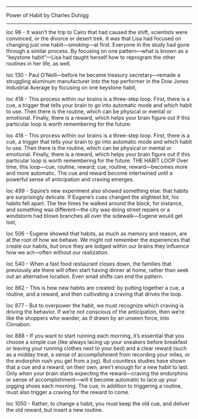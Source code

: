 ______________________________

  Power of Habit
  by Charles Duhigg
______________________________

 loc 96 - It wasn’t the trip to Cairo that had caused the shift, scientists were convinced, or the divorce or desert trek. It was that Lisa had focused on changing just one habit—smoking—at first. Everyone in the study had gone through a similar process. By focusing on one pattern—what is known as a “keystone habit”—Lisa had taught herself how to reprogram the other routines in her life, as well.

 loc 130 - Paul O’Neill—before he became treasury secretary—remade a struggling aluminum manufacturer into the top performer in the Dow Jones Industrial Average by focusing on one keystone habit,

 loc 418 - This process within our brains is a three-step loop. First, there is a cue, a trigger that tells your brain to go into automatic mode and which habit to use. Then there is the routine, which can be physical or mental or emotional. Finally, there is a reward, which helps your brain figure out if this particular loop is worth remembering for the future:

 loc 418 - This process within our brains is a three-step loop. First, there is a cue, a trigger that tells your brain to go into automatic mode and which habit to use. Then there is the routine, which can be physical or mental or emotional. Finally, there is a reward, which helps your brain figure out if this particular loop is worth remembering for the future: THE HABIT LOOP Over time, this loop—cue, routine, reward; cue, routine, reward—becomes more and more automatic. The cue and reward become intertwined until a powerful sense of anticipation and craving emerges.

 loc 499 - Squire’s new experiment also showed something else: that habits are surprisingly delicate. If Eugene’s cues changed the slightest bit, his habits fell apart. The few times he walked around the block, for instance, and something was different—the city was doing street repairs or a windstorm had blown branches all over the sidewalk—Eugene would get lost,

 loc 506 - Eugene showed that habits, as much as memory and reason, are at the root of how we behave. We might not remember the experiences that create our habits, but once they are lodged within our brains they influence how we act—often without our realization.

 loc 540 - When a fast food restaurant closes down, the families that previously ate there will often start having dinner at home, rather than seek out an alternative location. Even small shifts can end the pattern.

 loc 862 - This is how new habits are created: by putting together a cue, a routine, and a reward, and then cultivating a craving that drives the loop.

 loc 877 - But to overpower the habit, we must recognize which craving is driving the behavior. If we’re not conscious of the anticipation, then we’re like the shoppers who wander, as if drawn by an unseen force, into Cinnabon.

 loc 888 - If you want to start running each morning, it’s essential that you choose a simple cue (like always lacing up your sneakers before breakfast or leaving your running clothes next to your bed) and a clear reward (such as a midday treat, a sense of accomplishment from recording your miles, or the endorphin rush you get from a jog). But countless studies have shown that a cue and a reward, on their own, aren’t enough for a new habit to last. Only when your brain starts expecting the reward—craving the endorphins or sense of accomplishment—will it become automatic to lace up your jogging shoes each morning. The cue, in addition to triggering a routine, must also trigger a craving for the reward to come.

 loc 1050 - Rather, to change a habit, you must keep the old cue, and deliver the old reward, but insert a new routine.

